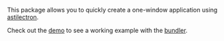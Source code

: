 This package allows you to quickly create a one-window application using [astilectron](https://github.com/asticode/go-astilectron).

Check out the [demo](https://github.com/asticode/go-astilectron-demo) to see a working example with the [bundler](https://github.com/asticode/go-astilectron-bundler).